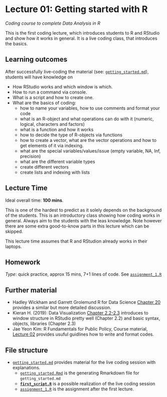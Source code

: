 # Lecture 01: Getting started with R
*Coding course to complete Data Analysis in R*

This is the first coding lecture, which introduces students to R and RStudio and show how it works in general.
It is a live coding class, that introduces the basics.


## Learning outcomes
After successfully live-coding the material (see: [`getting_started.md`](https://github.com/gabors-data-analysis/da-coding-rstats/blob/main/lecture01-intro/getting_started.md)), students will have knowledge on

- How RStudio works and which window is which.
- How to run a command via console.
- What is a script and how to create one.
- What are the basics of coding:
  - how to name your variables, how to use comments and format your code
  - what is an R-object and what operations can do with it (numeric, logical, characters and factors)
  - what is a function and how it works
  - how to decide the type of R-objects via functions
  - how to create a vector, what are the vector operations and how to get elements of it via indexing.
  - what are the special variables/values/issue (empty variable, NA, Inf, precision)
  - what are the different variable types
  - create different vectors
  - create lists and indexing with lists

## Lecture Time

Ideal overall time: **100 mins**.

This is one of the hardest to predict as it solely depends on the background of the students. This is an introductory class showing how coding works in general. Always aim to the students with the leas knowledge. Note however there are some extra good-to-know parts in this lecture which can be skipped.

This lecture time assumes that R and RStudion already works in their laptops.

## Homework

*Type*: quick practice, approx 15 mins, 7+1 lines of code. See [`assignment_1.R`]()

## Further material

  - Hadley Wickham and Garrett Grolemund R for Data Science [Chapter 20](https://r4ds.had.co.nz/vectors.html) provides a similar but more detailed discussion.
  - Kieran H. (2019): Data Visualization [Chapter 2.2-2.3](https://socviz.co/gettingstarted.html#use-r-with-rstudio) introduces to window structure in RStudio pretty well (Chapter 2.2) and basic syntax, objects, libraries (Chapter 2.3)
  - Jae Yeon Kim: R Fundamentals for Public Policy, Course material, [Lecture 02](https://github.com/KDIS-DSPPM/r-fundamentals/blob/main/lecture_notes/02_code_style.Rmd) provides usuful guidlines how to write and format codes.


## File structure
  
  - [`getting_started.md`](https://github.com/gabors-data-analysis/da-coding-rstats/blob/main/lecture01-intro/getting_started.md) provides material for the live coding session with explanations.
    - [`getting_started.Rmd`](https://github.com/gabors-data-analysis/da-coding-rstats/blob/main/lecture01-intro/getting_started.Rmd) is the generating Rmarkdown file for `getting_started.md`
    - **[`first_script.R`](https://github.com/gabors-data-analysis/da-coding-rstats/blob/main/lecture01-intro/first_script.Rmd)** is a possible realization of the live coding session
    - [`assignment_1.R`](https://github.com/gabors-data-analysis/da-coding-rstats/blob/main/lecture01-intro/assignment_1.R) is the assignment after the first lecture.


